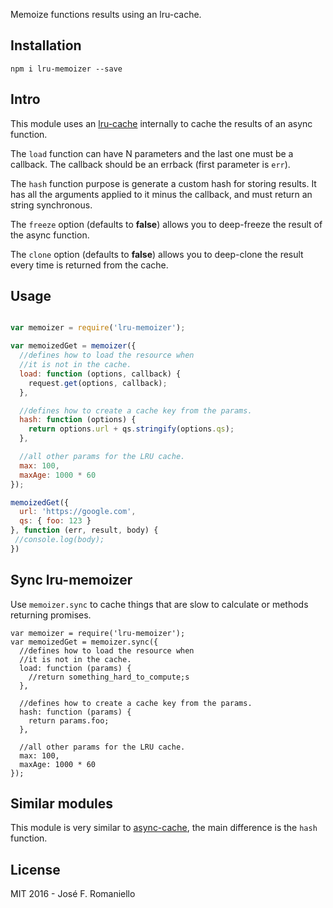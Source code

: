 Memoize functions results using an lru-cache.

## Installation

```
npm i lru-memoizer --save
```

## Intro

This module uses an [lru-cache](https://github.com/isaacs/node-lru-cache) internally to cache the results of an async function.

The `load` function can have N parameters and the last one must be a callback. The callback should be an errback (first parameter is `err`).

The `hash` function purpose is generate a custom hash for storing results. It has all the arguments applied to it minus the callback, and must return an string synchronous.

The `freeze` option (defaults to **false**) allows you to deep-freeze the result of the async function.

The `clone` option (defaults to **false**) allows you to deep-clone the result every time is returned from the cache.

## Usage

```javascript

var memoizer = require('lru-memoizer');

var memoizedGet = memoizer({
  //defines how to load the resource when
  //it is not in the cache.
  load: function (options, callback) {
    request.get(options, callback);
  },

  //defines how to create a cache key from the params.
  hash: function (options) {
    return options.url + qs.stringify(options.qs);
  },

  //all other params for the LRU cache.
  max: 100,
  maxAge: 1000 * 60
});

memoizedGet({
  url: 'https://google.com',
  qs: { foo: 123 }
}, function (err, result, body) {
 //console.log(body);
})

```

## Sync lru-memoizer

Use `memoizer.sync` to cache things that are slow to calculate or methods returning promises.

```
var memoizer = require('lru-memoizer');
var memoizedGet = memoizer.sync({
  //defines how to load the resource when
  //it is not in the cache.
  load: function (params) {
    //return something_hard_to_compute;s
  },

  //defines how to create a cache key from the params.
  hash: function (params) {
    return params.foo;
  },

  //all other params for the LRU cache.
  max: 100,
  maxAge: 1000 * 60
});
```

## Similar modules

This module is very similar to [async-cache](https://github.com/isaacs/async-cache), the main difference is the `hash` function.

## License

MIT 2016 - José F. Romaniello
